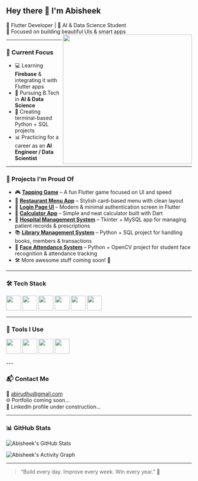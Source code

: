 ## Hey there 👋 I'm Abisheek 

🚀 Flutter Developer | 🧠 AI & Data Science Student  
🎯 Focused on building beautiful UIs & smart apps  
<img align="right" width="350" src="https://i.pinimg.com/originals/47/f0/34/47f0342cec72b800463bf003eac1257e.gif" />

---

### 🔧 Current Focus
- 💻 Learning **Firebase** & integrating it with Flutter apps
- 🧠 Pursuing B.Tech in **AI & Data Science**
- 🐍 Creating terminal-based Python + SQL projects
- 📊 Practicing for a career as an **AI Engineer / Data Scientist**

---

### 💼 Projects I'm Proud Of

- 🎮 [**Tapping Game**](https://github.com/Kjabi/Taping_Game) – A fun Flutter game focused on UI and speed  
- 🍔 [**Restaurant Menu App**](https://github.com/Kjabi/flutter_restaurant_menu_app) – Stylish card-based menu with clean layout  
- 🔐 [**Login Page UI**](https://github.com/Kjabi/login_page) – Modern & minimal authentication screen in Flutter  
- 🔢 [**Calculator App**](https://github.com/Kjabi/flutter_calculator_app) – Simple and neat calculator built with Dart  
- 🏥 [**Hospital Management System**](https://github.com/Kjabi/hospital_management) – Tkinter + MySQL app for managing patient records & prescriptions  
- 📚 [**Library Management System**](https://github.com/Kjabi/library_management) – Python + SQL project for handling books, members & transactions  
- 👤 [**Face Attendance System**](https://github.com/Kjabi/face_attendance) – Python + OpenCV project for student face recognition & attendance tracking  
- 🛠️ More awesome stuff coming soon! 🚀  

---

### 🛠️ Tech Stack
<p align="left"> <img src="https://img.icons8.com/color/48/flutter.png" height="40"/> <img src="https://img.icons8.com/color/48/dart.png" height="40"/> <img src="https://img.icons8.com/color/48/firebase.png" height="40"/> <img src="https://img.icons8.com/color/48/python.png" height="40"/> <img src="https://img.icons8.com/color/48/sql.png" height="40"/> <img src="https://img.icons8.com/ios-filled/50/github.png" height="40"/> </p>

---

### 🔧 Tools I Use
<p align="left"> <img src="https://img.icons8.com/color/48/visual-studio-code-2019.png" height="40"/> <img src="https://img.icons8.com/ios/50/macbook.png" height="40"/> <img src="https://img.icons8.com/fluency/48/github.png" height="40"/> <img src="https://img.icons8.com/color/48/figma--v1.png" height="40"/> </p>
---

### 📬 Contact Me

📧 abirudhu@gmail.com  
🌐 Portfolio coming soon...  
🔗 LinkedIn profile under construction...

---

### 📊 GitHub Stats

![Abisheek's GitHub Stats](https://github-readme-stats.vercel.app/api?username=Kjabi&show_icons=true&theme=radical)

![Abisheek's Activity Graph](https://github-readme-activity-graph.vercel.app/graph?username=Kjabi&bg_color=000000&color=00ffcc&line=00ffcc&point=ffffff&area=true&hide_border=true)

---

> “Build every day. Improve every week. Win every year.” 💯

